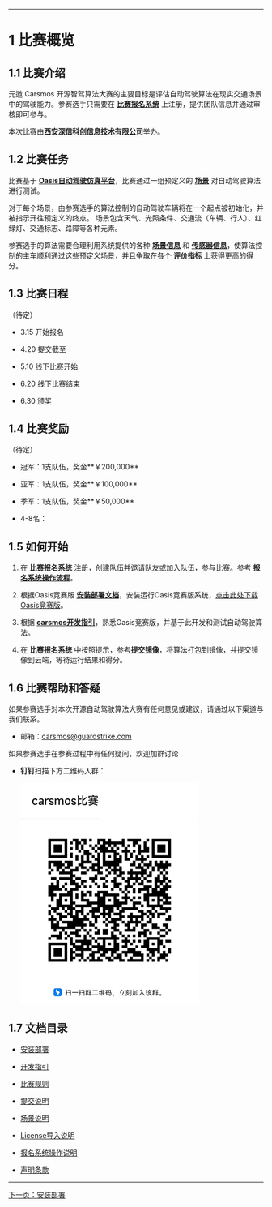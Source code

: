 ***

# 1 比赛概览

## 1.1 比赛介绍

元遨 Carsmos 开源智驾算法大赛的主要目标是评估自动驾驶算法在现实交通场景中的驾驶能力。参赛选手只需要在 [**比赛报名系统**](https://race.carsmos.cn/) 上注册，提供团队信息并通过审核即可参与。

本次比赛由[**西安深信科创信息技术有限公司**](https://guardstrike.com/)举办。

## 1.2 比赛任务

比赛基于 [**Oasis自动驾驶仿真平台**](https://guardstrike.com/tech.html)，比赛通过一组预定义的 [**场景**](rules.md#_31-比赛场景) 对自动驾驶算法进行测试。

对于每个场景，由参赛选手的算法控制的自动驾驶车辆将在一个起点被初始化，并被指示开往预定义的终点。 场景包含天气、光照条件、交通流（车辆、行人）、红绿灯、交通标志、路障等各种元素。

参赛选手的算法需要合理利用系统提供的各种 [**场景信息**](scenarios.md) 和 [**传感器信息**](start.md#_223-重写-sensors-方法)，使算法控制的主车顺利通过这些预定义场景，并且争取在各个 [**评价指标**](rules.md#_321-评价指标) 上获得更高的得分。

## 1.3 比赛日程
（待定）

- 3.15 开始报名

- 4.20 提交截至

- 5.10 线下比赛开始

- 6.20 线下比赛结束

- 6.30 颁奖

## 1.4 比赛奖励
（待定）

- 冠军：1支队伍，奖金**￥200,000**

- 亚军：1支队伍，奖金**￥100,000**

- 季军：1支队伍，奖金**￥50,000**

- 4-8名：

## 1.5 如何开始

1. 在 [**比赛报名系统**](https://race.carsmos.cn) 注册，创建队伍并邀请队友或加入队伍，参与比赛。参考 [**报名系统操作流程**](baoming.md)。

2. 根据Oasis竞赛版 [__安装部署文档__](install.md)，安装运行Oasis竞赛版系统，[点击此处下载Oasis竞赛版](https://carsmos.oss-cn-chengdu.aliyuncs.com/carsmos.tar.gz)。

3. 根据 [__carsmos开发指引__](start.md#_22-开始开发)，熟悉Oasis竞赛版，并基于此开发和测试自动驾驶算法。

4. 在 [**比赛报名系统**](https://race.carsmos.cn/) 中按照提示，参考[**提交镜像**](submit.md)，将算法打包到镜像，并提交镜像到云端，等待运行结果和得分。

## 1.6 比赛帮助和答疑

如果参赛选手对本次开源自动驾驶算法大赛有任何意见或建议，请通过以下渠道与我们联系。

- 邮箱：carsmos@guardstrike.com

如果参赛选手在参赛过程中有任何疑问，欢迎加群讨论

- **钉钉**扫描下方二维码入群：
  
  ![二维码](js/images/QRcode.png)

## 1.7 文档目录

- [安装部署](start.md)

- [开发指引](start.md)

- [比赛规则](rules.md)

- [提交说明](submit.md)

- [场景说明](scenarios.md)

- [License导入说明](license.md)

- [报名系统操作说明](baoming.md)

- [声明条款](clause.md)

***

[下一页：安装部署](install.md)